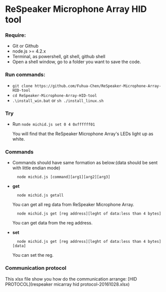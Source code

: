 ReSpeaker Microphone Array HID tool
===================================

### Require: 
+ Git or Github
+ node.js >= 4.2.x
+ Terminal, as powershell, git shell, github shell
+ Open a shell window, go to a folder you want to save the code.

### Run commands: 
+ `git clone https://github.com/Fuhua-Chen/ReSpeaker-Microphone-Array-HID-tool`
+ `cd ReSpeaker-Microphone-Array-HID-tool`
+ `.\install_win.bat` or `sh ./install_linux.sh`

### Try
+ Run `node michid.js set 0 4 0xffffff01`

	You will find that the ReSpeaker Microphone Array's LEDs light up as white.

### Commands
+ Commands should have same formation as below:(data should be sent with little endian mode)
	
		node michid.js [command][arg1][arg2][arg3]
		
+ **get** 
		
		node michid.js getall
		
	You can get all reg data from ReSpeaker Microphone Array.
	
		node michid.js get [reg address][leght of data:less than 4 bytes]
		
	You can get data from the reg address.
		
+ **set** 
		
		node michid.js get [reg address][leght of data:less than 4 bytes][data]
		
	You can set the reg.
			
### Communication protocol

This xlsx file show you how do the communication arrange: [HID PROTOCOL](respeaker micarray hid protocol-20161028.xlsx)
